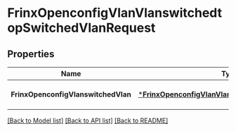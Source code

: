 # FrinxOpenconfigVlanVlanswitchedtopSwitchedVlanRequest

## Properties
Name | Type | Description | Notes
------------ | ------------- | ------------- | -------------
**FrinxOpenconfigVlanswitchedVlan** | [***FrinxOpenconfigVlanVlanswitchedtopSwitchedVlan**](frinx.openconfig.vlan.vlanswitchedtop.SwitchedVlan.md) |  | [optional] [default to null]

[[Back to Model list]](../README.md#documentation-for-models) [[Back to API list]](../README.md#documentation-for-api-endpoints) [[Back to README]](../README.md)


